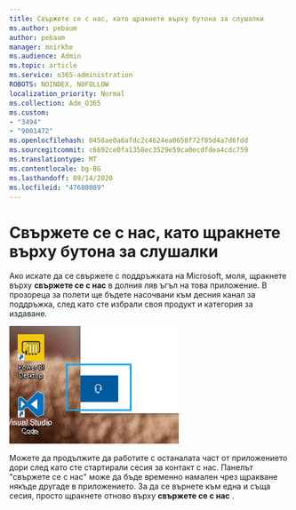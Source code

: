 ```yaml
---
title: Свържете се с нас, като щракнете върху бутона за слушалки
ms.author: pebaum
author: pebaum
manager: mnirkhe
ms.audience: Admin
ms.topic: article
ms.service: o365-administration
ROBOTS: NOINDEX, NOFOLLOW
localization_priority: Normal
ms.collection: Adm_O365
ms.custom:
- "3494"
- "9001472"
ms.openlocfilehash: 0458ae0a6afdc2c4624ea0658f72f85d4a7d6fdd
ms.sourcegitcommit: c6692ce0fa1358ec3529e59ca0ecdfdea4cdc759
ms.translationtype: MT
ms.contentlocale: bg-BG
ms.lasthandoff: 09/14/2020
ms.locfileid: "47680889"
---
```

# <a name="contact-us-by-clicking-the-headphone-button"></a>Свържете се с нас, като щракнете върху бутона за слушалки

Ако искате да се свържете с поддръжката на Microsoft, моля, щракнете върху **свържете се с нас** в долния ляв ъгъл на това приложение. В прозореца за полети ще бъдете насочвани към десния канал за поддръжка, след като сте избрали своя продукт и категория за издаване.

![Свържете се с нас, като щракнете върху иконата на слушалки.](media/contact-us-headphone-icon.png)

Можете да продължите да работите с останалата част от приложението дори след като сте стартирали сесия за контакт с нас. Панелът "свържете се с нас" може да бъде временно намален чрез щракване някъде другаде в приложението. За да се върнете към една и съща сесия, просто щракнете отново върху **свържете се с нас** .
